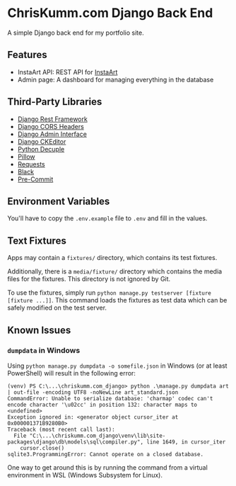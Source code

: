 # ChrisKumm.com Django Back End

A simple Django back end for my portfolio site.

## Features

- InstaArt API: REST API for [InstaArt](https://api.chriskumm.com/art)
- Admin page: A dashboard for managing everything in the database

## Third-Party Libraries

- [Django Rest Framework](https://www.django-rest-framework.org/)
- [Django CORS Headers](https://github.com/adamchainz/django-cors-headers)
- [Django Admin Interface](https://github.com/fabiocaccamo/django-admin-interface)
- [Django CKEditor](https://github.com/django-ckeditor/django-ckeditor)
- [Python Decuple](https://github.com/henriquebastos/python-decouple/)
- [Pillow](https://pillow.readthedocs.io/en/stable/)
- [Requests](https://2.python-requests.org/en/master/)
- [Black](https://black.readthedocs.io/en/stable/)
- [Pre-Commit](https://pre-commit.com/)

## Environment Variables

You'll have to copy the `.env.example` file to `.env` and fill in the values.

## Text Fixtures

Apps may contain a `fixtures/` directory, which contains its test fixtures.

Additionally, there is a `media/fixture/` directory which contains the media files for the fixtures. This directory is not ignored by Git.

To use the fixtures, simply run `python manage.py testserver [fixture [fixture ...]]`. This command loads the fixtures as test data which can be safely modified on the test server.

## Known Issues

### `dumpdata` in Windows

Using `python manage.py dumpdata -o somefile.json` in Windows (or at least PowerShell) will result in the following error:

```
(venv) PS C:\...\chriskumm.com_django> python .\manage.py dumpdata art | out-file -encoding UTF8 -noNewLine art_standard.json
CommandError: Unable to serialize database: 'charmap' codec can't encode character '\u02cc' in position 132: character maps to <undefined>
Exception ignored in: <generator object cursor_iter at 0x000001371B9280B0>
Traceback (most recent call last):
  File "C:\...\chriskumm.com_django\venv\lib\site-packages\django\db\models\sql\compiler.py", line 1649, in cursor_iter
    cursor.close()
sqlite3.ProgrammingError: Cannot operate on a closed database.
```

One way to get around this is by running the command from a virtual environment in WSL (Windows Subsystem for Linux).
